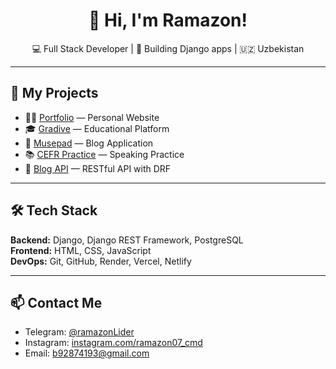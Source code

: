 <h1 align="center">👋 Hi, I'm Ramazon!</h1>
<p align="center">💻 Full Stack Developer | 🚀 Building Django apps | 🇺🇿 Uzbekistan</p>

---

## 🚀 My Projects
- 🧑‍💻 [Portfolio](https://ramazondev.netlify.app/) — Personal Website  
- 🎓 [Gradive](https://gradive.vercel.app/) — Educational Platform  
- 📝 [Musepad](https://musepad.onrender.com/) — Blog Application  
- 📚 [CEFR Practice](https://cefr-practice.vercel.app/) — Speaking Practice  
- 🔌 [Blog API](https://biapi.vercel.app/) — RESTful API with DRF  

---

## 🛠️ Tech Stack
**Backend:** Django, Django REST Framework, PostgreSQL  
**Frontend:** HTML, CSS, JavaScript  
**DevOps:** Git, GitHub, Render, Vercel, Netlify  

---

## 📫 Contact Me
- Telegram: [@ramazonLider](https://t.me/ramazonLider)
- Instagram: [instagram.com/ramazon07_cmd](https://instagram.com/ramazon07_cmd)
- Email: b92874193@gmail.com
